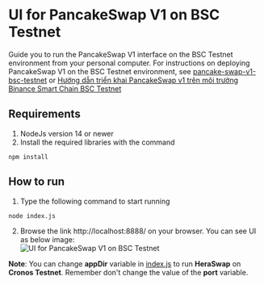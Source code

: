 # UI for PancakeSwap V1 on BSC Testnet
Guide you to run the PancakeSwap V1 interface on the BSC Testnet environment from your personal computer.
For instructions on deploying PancakeSwap V1 on the BSC Testnet environment, see [pancake-swap-v1-bsc-testnet](https://github.com/laptrinhbockchain/pancake-swap-v1-bsc-testnet) or [Hướng dẫn triển khai PancakeSwap v1 trên môi trường Binance Smart Chain BSC Testnet](https://laptrinhblockchain.net/huong-dan-trien-khai-pancake-swap-v1-tren-moi-truong-binance-smart-chain-bsc-testnet/)

## Requirements
1. NodeJs version 14 or newer
2. Install the required libraries with the command
```
npm install
```

## How to run
1. Type the following command to start running
```
node index.js
```
2. Browse the link http://localhost:8888/ on your browser. You can see UI as below image:
<br />![UI for PancakeSwap V1 on BSC Testnet](https://raw.githubusercontent.com/laptrinhbockchain/pancake-swap-v1-bsc-testnet-ui/cc57a45521612d85ced1cbc4acae45cb3fcb7400/pancake/ui.png)

<b>Note</b>: You can change <b>appDir</b> variable in [index.js](https://github.com/laptrinhbockchain/pancake-swap-v1-bsc-testnet-ui/blob/main/index.js) to run <b>HeraSwap</b> on <b>Cronos Testnet</b>. Remember don't change the value of the <b>port</b> variable.
